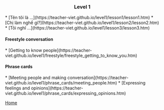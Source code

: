 <h3><center>Level 1</center></h3>
* [Tên tôi là ...](https://teacher-viet.github.io/level1/lesson1/lesson1.htm)
* [Chị làm nghề gì?](https://teacher-viet.github.io/level1/lesson2/lesson2.htm)
* [Tôi nghĩ ...](https://teacher-viet.github.io/level1/lesson3/lesson3.htm)

<h4>Freestyle conversation</h4>
* [Getting to know people](https://teacher-viet.github.io/level1/freestyle/freestyle_getting_to_know_you.htm)


<h4>Phrase cards</h4>
* [Meeting people and making conversation](https://teacher-viet.github.io/level1/phrase_cards/meeting_people.htm)
* [Expressing feelings and opinions](https://teacher-viet.github.io/level1/phrase_cards/expressing_opinions.htm)


[Home](https://teacher-viet.github.io/)
